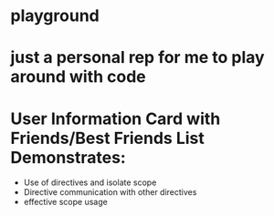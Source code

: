 # playground
# just a personal rep for me to play around with code
User Information Card with Friends/Best Friends List
Demonstrates: 
===
+  Use of directives and isolate scope  
+  Directive communication with other directives  
+  effective scope usage  
